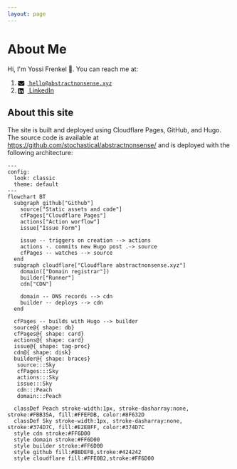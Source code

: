```yaml
---
layout: page
---
```


# About Me

Hi, I'm Yossi Frenkel 👋. You can reach me at:

1. [<svg xmlns="http://www.w3.org/2000/svg" class="icon" aria-hidden="true" focusable="false" viewBox="0 0 512 512" style="width: 1em; height: 1em; vertical-align: middle; margin-right: 0.5em;"><path d="M48 64C21.5 64 0 85.5 0 112c0 15.1 7.1 29.3 19.2 38.4L236.8 313.6c11.4 8.5 27 8.5 38.4 0L492.8 150.4c12.1-9.1 19.2-23.3 19.2-38.4c0-26.5-21.5-48-48-48L48 64zM0 176L0 384c0 35.3 28.7 64 64 64l384 0c35.3 0 64-28.7 64-64l0-208L294.4 339.2c-22.8 17.1-54 17.1-76.8 0L0 176z"/></svg>  <code>hello@abstractnonsense.xyz</code>](mailto:hello@abstractnonsense.xyz?subject=Hi&body=Hello,)
2. [<svg xmlns="http://www.w3.org/2000/svg" class="icon" aria-hidden="true" focusable="false" viewBox="0 0 512 512" style="width: 1em; height: 1em; vertical-align: middle; margin-right: 0.5em;"><path d="M416 32H31.9C14.3 32 0 46.5 0 64.3v383.4C0 465.5 14.3 480 31.9 480H416c17.6 0 32-14.5 32-32.3V64.3c0-17.8-14.4-32.3-32-32.3zM135.4 416H69V202.2h66.5V416zm-33.2-243c-21.3 0-38.5-17.3-38.5-38.5S80.9 96 102.2 96c21.2 0 38.5 17.3 38.5 38.5 0 21.3-17.2 38.5-38.5 38.5zm282.1 243h-66.4V312c0-24.8-.5-56.7-34.5-56.7-34.6 0-39.9 27-39.9 54.9V416h-66.4V202.2h63.7v29.2h.9c8.9-16.8 30.6-34.5 62.9-34.5 67.2 0 79.7 44.3 79.7 101.9V416z"/></svg> LinkedIn](https://www.linkedin.com/in/y-frenkel "LinkedIn")

<!--!Font Awesome Free 6.6.0 by @fontawesome - https://fontawesome.com License - https://fontawesome.com/license/free Copyright 2024 Fonticons, Inc.-->

## About this site

The site is built and deployed using Cloudflare Pages, GitHub, and Hugo. The source code is available at <https://github.com/stochastical/abstractnonsense/> and is deployed with the following architecture:

```mermaid
---
config:
  look: classic
  theme: default
---
flowchart BT
  subgraph github["Github"]
    source["Static assets and code"]
    cfPages["Cloudflare Pages"]
    actions["Action worflow"]
    issue["Issue Form"]

    issue -- triggers on creation --> actions
    actions -. commits new Hugo post .-> source
    cfPages -- watches --> source
  end
  subgraph cloudflare["Cloudflare abstractnonsense.xyz"]
    domain(["Domain registrar"])
    builder["Runner"]
    cdn["CDN"]

    domain -- DNS records --> cdn
    builder -- deploys --> cdn
  end

  cfPages -- builds with Hugo --> builder
  source@{ shape: db}
  cfPages@{ shape: card}
  actions@{ shape: card}
  issue@{ shape: tag-proc}
  cdn@{ shape: disk}
  builder@{ shape: braces}
   source:::Sky
   cfPages:::Sky
   actions:::Sky
   issue:::Sky
   cdn:::Peach
   domain:::Peach

  classDef Peach stroke-width:1px, stroke-dasharray:none, stroke:#FBB35A, fill:#FFEFDB, color:#8F632D
  classDef Sky stroke-width:1px, stroke-dasharray:none, stroke:#374D7C, fill:#E2EBFF, color:#374D7C
  style cdn stroke:#FF6D00
  style domain stroke:#FF6D00
  style builder stroke:#FF6D00
  style github fill:#BBDEFB,stroke:#424242
  style cloudflare fill:#FFE0B2,stroke:#FF6D00
```
